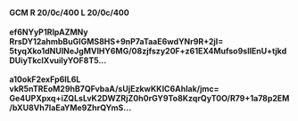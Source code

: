 #### GCM R 20/0c/400 L 20/0c/400
**ef6NYyP1RIpAZMNy**<br/>**RrsDY12ahmbBuGIGMS8HS+9nP7aTaaE6wdYNr9R+2jI=**<br/>**5tyqXko1dNUINeJgMVIHY6MG/08zjfszy20F+z61EX4Mufso9slIEnU+tjkdDUiyTkclXvuilyYOF8T5...**<br/><br/>
**a10okF2exFp6IL6L**<br/>**vkR5nTREoM29hB7QFvbaA/sUjEzkwKKIC6AhIak/jmc=**<br/>**Ge4UPXpxq+iZQLsLvK2DWZRjZ0h0rGY9To8KzqrQyT0O/R79+1a78p2EM/bXU8Vh7IaEaYMe9ZhrQYmS...**